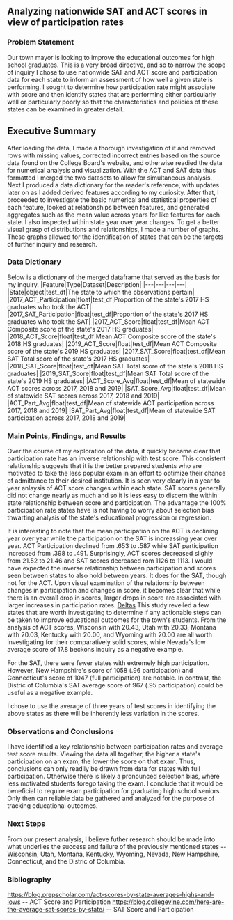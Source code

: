 ## Analyzing nationwide SAT and ACT scores in view of participation rates

### Problem Statement
Our town mayor is looking to improve the educational outcomes for high school graduates. This is a very broad directive, and so to narrow the scope of inquiry I chose to use nationwide SAT and ACT score and participation data for each state to inform an assessment of how well a given state is performing.  I sought to determine how participation rate might associate with score and then identify states that are performing either particularly well or particularly poorly so that the characteristics and policies of these states can be examined in greater detail.

## Executive Summary
After loading the data, I made a thorough investigation of it and removed rows with missing values, corrected incorrect entries based on the source data found on the College Board's website, and otherwise readied the data for numerical analysis and visualization.  With the ACT and SAT data thus formatted I merged the two datasets to allow for simultaneous analysis.  Next I produced a data dictionary  for the reader's reference, with updates later on as I added derived features according to my curiosity.  After that, I proceeded to investigate the basic numerical and statistical properties of each feature, looked at relationships between features, and generated aggregates such as the mean value across years for like features for each state.  I also inspected within state year over year changes.  To get a better visual grasp of distributions and relationships, I made a number of graphs.  These graphs allowed for the identification of states that can be the targets of further inquiry and research. 

### Data Dictionary
Below is a dictionary of the merged dataframe that served as the basis for my inquiry.
|Feature|Type|Dataset|Description|
|---|---|---|---|
|State|object|test_df|The state to which the observations pertain|
|2017_ACT_Participation|float|test_df|Proportion of the state's 2017 HS graduates who took the ACT| 
|2017_SAT_Participation|float|test_df|Proportion of the state's 2017 HS graduates who took the SAT|
|2017_ACT_Score|float|test_df|Mean ACT Composite score of the state's 2017 HS graduates|
|2018_ACT_Score|float|test_df|Mean ACT Composite score of the state's 2018 HS graduates|
|2019_ACT_Score|float|test_df|Mean ACT Composite score of the state's 2019 HS graduates|
|2017_SAT_Score|float|test_df|Mean SAT Total score of the state's 2017 HS graduates|
|2018_SAT_Score|float|test_df|Mean SAT Total score of the state's 2018 HS graduates|
|2019_SAT_Score|float|test_df|Mean SAT Total score of the state's 2019 HS graduates|
|ACT_Score_Avg|float|test_df|Mean of statewide ACT scores across 2017, 2018 and 2019|
|SAT_Score_Avg|float|test_df|Mean of statewide SAT scores across 2017, 2018 and 2019|
|ACT_Part_Avg|float|test_df|Mean of statewide ACT participation across 2017, 2018 and 2019|
|SAT_Part_Avg|float|test_df|Mean of statewide SAT participation across 2017, 2018 and 2019|

### Main Points, Findings, and Results
Over the course of my exploration of the data, it quickly became clear that participation rate has an inverse relationship with test score.  This consistent relationship suggests that it is the better prepared students who are motivated to take the less popular exam in an effort to optimize their chance of admittance to their desired institution.  It is seen very clearly in a year to year anlaysis of ACT score changes within each state.  SAT scores generally did not change nearly as much and so it is less easy to discern the within state relationship between score and participation.  The advantage the 100% participation rate states have is not having to worry about selection bias thwarting analysis of the state's educational progression or regression.

It is interesting to note that the mean participation on the ACT is declining year over year while the participation on the SAT is increassing year over year.  ACT Participation declined from .653 to .587 while SAT participation increased from .398 to .491. Surprisingly, ACT scores decreased slighly from 21.52 to 21.46 and SAT scores decreased rom 1126 to 1113.  I would have expected the inverse relationship between participation and scores seen between states to also hold between years.  It does for the SAT, though not for the ACT.  Upon visual examination of the relationship between changes in participation and changes in score, it becomes clear that while there is an overall drop in scores, larger drops in score are associated with larger increases in participation rates.
[Deltas](/assets/Deltas_ACT_scores_participation.png)
This study reveiled a few states that are worth investigating to determine if any actionable steps can be taken to improve educational outcomes for the town's students.  From the analysis of ACT scores, Wisconsin with 20.43, Utah with 20.33, Montana with 20.03, Kentucky with 20.00, and Wyoming with 20.00 are all worth investigating for their comparatively solid scores, while Nevada's low average score of 17.8 beckons inquiry as a negative example.  

For the SAT, there were fewer states with extremely high participation.  However, New Hampshire's score of 1058 (.96 participation) and Connecticut's score of 1047 (full participation) are notable.  In contrast, the Distric of Columbia's SAT average score of 967 (.95 participation) could be useful as a negative example.

I chose to use the average of three years of test scores in identifying the above states as there will be inherently less variation in the scores.

### Observations and Conclusions
I have identified a key relationship between participation rates and average test score results.  Viewing the data all together, the higher a state's participation on an exam, the lower the score on that exam.  Thus, conclusions can only readily be drawn from data for states with full participation.  Otherwise there is likely a pronounced selection bias, where less motivated students forego taking the exam.  I conclude that it would be beneficial to require exam participation for graduating high school seniors.  Only then can reliable data be gathered and analyzed for the purpose of tracking educational outcomes.

### Next Steps
From our present analysis, I believe futher research should be made into what underlies the success and failure of the previously mentioned states -- Wisconsin, Utah, Montana, Kentucky, Wyoming, Nevada, New Hampshire, Connecticut, and the Distric of Columbia.

### Bibliography
https://blog.prepscholar.com/act-scores-by-state-averages-highs-and-lows -- ACT Score and Participation 
https://blog.collegevine.com/here-are-the-average-sat-scores-by-state/ -- SAT Score and Participation

